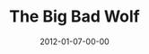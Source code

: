 ---
layout: message
category: message
series: "Big Bad Wolf"
title: "The Big Bad Wolf"
date: 2012-01-07-00-00
message_id: 708
audio: "http://s3.amazonaws.com/crossroads-media/media/legacy/mp3/bigbadwolf_01.mp3"
audio-duration: "44:16"
program: "http://s3.amazonaws.com/crossroads-media/media/legacy/documents/01_07-08_12Program.pdf"
description: "Brian Tome talks about the characteristics of Big Bad Wolf."
video: "https://s3.amazonaws.com/crossroadsvideomessages/bigbadwolf_01.mp4"
video-duration: "44:22"
video-image: "http://s3.amazonaws.com/crossroads-media/images/legacy/content/bigbadwolf01_still.jpg"
explicit: false
---